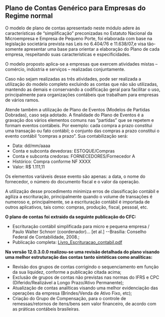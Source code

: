 ## Plano de Contas Genérico para Empresas do Regime normal

O modelo de plano de contas apresentado neste módulo adere às
características de “simplificação” preconizadas no Estatuto Nacional da
Microempresa e Empresa de Pequeno Porte, foi elaborada com base na
legislação societária prevista nas Leis no 6.404/76 e 11.638/07,e visa
tão-somente apresentar uma base para orientar a elaboração do Plano de
cada empresa, respeitando suas características e especificidades.

O modelo proposto aplica-se a empresas que exercem atividades mistas –
comércio, indústria e serviços – realizadas conjuntamente.

Caso não sejam realizadas as três atividades, pode ser realizada a
utilização do modelo completo excluindo as contas que não são
utilizadas, mantendo as demais e conservando a codificação geral para
facilitar o uso, principalmente para organizações contábeis que
trabalham para empresas de vários ramos.

Atende também a utilização de Plano de Eventos (Modelos de Partidas
Dobradas), caso seja adotado. A finalidade do Plano de Eventos é a
gravação dos vários elementos comuns nas “partidas” que se repetem e
formam eventos contábeis. Por exemplo: cada compra a prazo constitui uma
transação ou fato contábil; o conjunto das compras a prazo constitui o
evento contábil “compras a prazo”. Sua contabilização será:

- Data: dd/mm/aaaa
- Conta e subconta devedoras: ESTOQUE/Compras
- Conta e subconta credoras: FORNECEDORES/Fornecedor A
- Histórico: Compra conforme NF XXXX
- Valor: R\$ 1.111,11

Os elementos variáveis desse evento são apenas: a data, o nome do
fornecedor, o número do documento fiscal e o valor da operação.

A utilização desse procedimento minimiza erros de classificação contábil
e agiliza a escrituração, principalmente quando o volume de transações é
numeroso e, principalmente, se a escrituração contábil é importada de
outros aplicativos, tais como: compras, produção, fiscal, pessoal, etc.

**O plano de contas foi extraido da seguinte publicação do CFC:**

- Escrituração contábil simplificada para micro e pequena empresa /
  Paulo Walter Schnorr (coordenador)... \[et al.\] --Brasília: Conselho
  Federal de Contabilidade, 2008.;
- Publicação completa:
  [Livro_Escrituracao_contabil.pdf](/l10n_br_coa_generic/static/pdf/Livro_Escrituracao_contabil.pdf)

**Na versão 12.0.3.0.0 realizou-se uma revisão detalhada do plano
visando uma melhor estruturação das contas tanto sintéticas como
analíticas:**

- Revisão dos grupos de contas corrigindo o sequenciamento em função da
  sua liquidez, conforme a publicação citada acima;
- Exclusão de grupos de contas não previstas nas normas do IFRS e CPC
  (Diferido/Realizável a Longo Prazo/Ativo Permanente);
- Atualização de contas analíticas visando uma melhor evidenciação das
  operações da empresa (Brindes/Venda de Ativo Fixo, etc);
- Criação do Grupo de Compensação, para o controle de remessas/retornos
  de itens/bens sem valor financeiro, de acordo com as práticas
  contábeis brasileiras.
